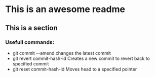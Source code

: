 # This is an awesome readme

## This is a section

### Usefull commands:
* git commit --amend    	changes the latest commit
* git revert commit-hash-id	Creates a new commit to revert back to specified commit
* git reset commit-hash-id	Moves head to a specified pointer